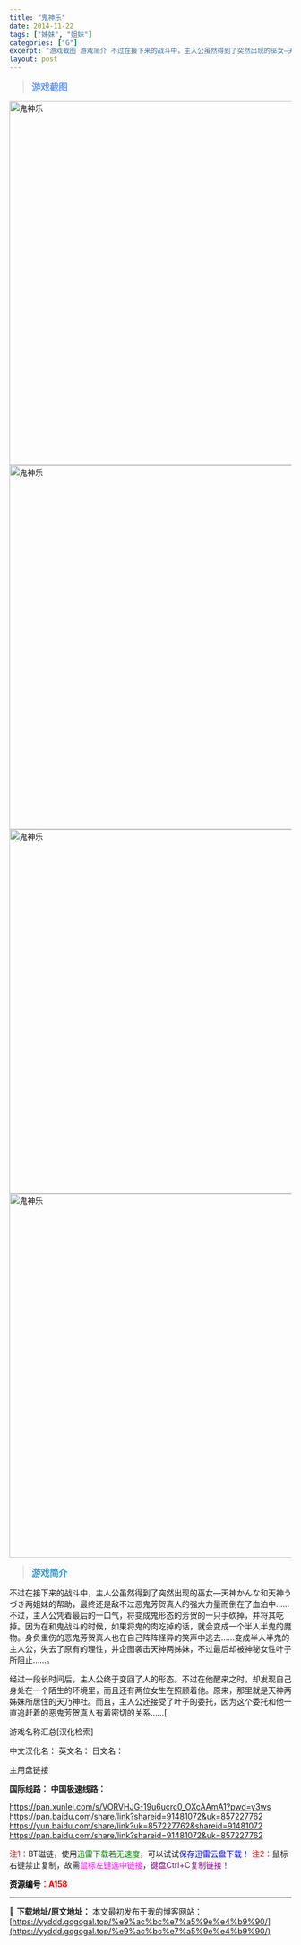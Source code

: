 ```yaml
---
title: "鬼神乐"
date: 2014-11-22
tags: ["姊妹", "姐妹"]
categories: ["G"]
excerpt: "游戏截图 游戏简介 不过在接下来的战斗中，主人公虽然得到了突然出现的巫女—天神かんな和天神うづき两姐妹的帮助，最终还是敌不过恶鬼芳贺真人的强大力量而倒在了血泊中……不过，主人公凭着最后的一口气，将变成鬼形态的芳贺的一只手砍掉，并将其吃掉。因为在和鬼战斗的时候，如果将鬼的肉吃掉的话，就会变成一个半人半&hellip;"
layout: post
---
```


<div>
<blockquote><b><span style="font-size: 12pt; color: #6699ff;">游戏截图</span></b></blockquote>
<div><img title="点击放大" src="https://yyddd.gogogal.top/wp-content/uploads/2025/04/20250429_6810fed3a16f4.webp" alt="鬼神乐" width="650" /></div>
<div><img title="点击放大" src="https://yyddd.gogogal.top/wp-content/uploads/2025/04/20250429_6810fed576f1e.webp" alt="鬼神乐" width="650" /></div>
<div><img title="点击放大" src="https://yyddd.gogogal.top/wp-content/uploads/2025/04/20250429_6810fed75091d.webp" alt="鬼神乐" width="650" /></div>
<div><img title="点击放大" src="https://yyddd.gogogal.top/wp-content/uploads/2025/04/20250429_6810fed988f7d.webp" alt="鬼神乐" width="650" /></div>
<blockquote><b><span style="font-size: 12pt; color: #3399cc;">游戏简介</span></b></blockquote>
<div>

不过在接下来的战斗中，主人公虽然得到了突然出现的巫女—天神かんな和天神うづき两姐妹的帮助，最终还是敌不过恶鬼芳贺真人的强大力量而倒在了血泊中……不过，主人公凭着最后的一口气，将变成鬼形态的芳贺的一只手砍掉，并将其吃掉。因为在和鬼战斗的时候，如果将鬼的肉吃掉的话，就会变成一个半人半鬼的魔物。身负重伤的恶鬼芳贺真人也在自己阵阵怪异的笑声中逃去……变成半人半鬼的主人公，失去了原有的理性，并企图袭击天神两姊妹，不过最后却被神秘女性叶子所阻止……。

经过一段长时间后，主人公终于变回了人的形态。不过在他醒来之时，却发现自己身处在一个陌生的环境里，而且还有两位女生在照顾着他。原来，那里就是天神两姊妹所居住的天乃神社。而且，主人公还接受了叶子的委托，因为这个委托和他一直追赶着的恶鬼芳贺真人有着密切的关系……[

</div>
游戏名称汇总[汉化检索]

中文汉化名：
英文名：
日文名：

</div>
<div class="panel panel-primary">
<div class="panel-heading">主用盘链接</div>
<div class="panel-body">

<b>国际线路：</b>
<b>中国极速线路：</b>

<!--wechatfans start-->

https://pan.xunlei.com/s/VORVHJG-19u6ucrc0_OXcAAmA1?pwd=y3ws
https://pan.baidu.com/share/link?shareid=91481072&uk=857227762
https://yun.baidu.com/share/link?uk=857227762&shareid=91481072
https://pan.baidu.com/share/link?shareid=91481072&uk=857227762


<!--wechatfans end-->
<span style="color: #ff0000;">注1：</span>BT磁链，使用<span style="color: #008000;">迅雷下载若无速度</span>，可以试试<span style="color: #0000ff;">保存迅雷云盘下载！</span>
<span style="color: #ff0000;">注2：</span>鼠标右键禁止复制，故需<span style="color: #ff00ff;">鼠标左键选中链接</span>，<span style="color: #800080;">键盘Ctrl+C复制链接！</span>

</div>
<div class="panel-footer"><span style="color: #ff0000;"><b><span style="color: #000000;">资源编号</span>：A158</b></span></div>
</div>

---
📖 **下载地址/原文地址：** 本文最初发布于我的博客网站：[https://yyddd.gogogal.top/%e9%ac%bc%e7%a5%9e%e4%b9%90/](https://yyddd.gogogal.top/%e9%ac%bc%e7%a5%9e%e4%b9%90/)

